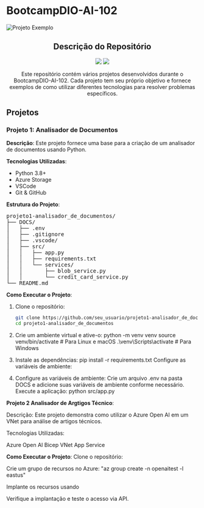 # BootcampDIO-AI-102

![Projeto Exemplo](https://miro.medium.com/v2/resize:fit:659/0*ROmT-rhiAteKkbRK.png)

<h2 align="center">Descrição do Repositório</h2>

<p align="center">
  <img src="https://img.shields.io/badge/vers%C3%A3o-1.0.0-blue" />
  <img src="https://img.shields.io/badge/licen%C3%A7a-MIT-green" />
</p>

<p align="center">
  Este repositório contém vários projetos desenvolvidos durante o BootcampDIO-AI-102. Cada projeto tem seu próprio objetivo e fornece exemplos de como utilizar diferentes tecnologias para resolver problemas específicos.
</p>

## Projetos

### Projeto 1: Analisador de Documentos

**Descrição**: Este projeto fornece uma base para a criação de um analisador de documentos usando Python.

**Tecnologias Utilizadas**:
- Python 3.8+
- Azure Storage
- VSCode
- Git & GitHub

**Estrutura do Projeto**:
<pre>
projeto1-analisador_de_documentos/
├── DOCS/
│   ├── .env
│   ├── .gitignore
│   ├── .vscode/
│   ├── src/
│   │   ├── app.py
│   │   ├── requirements.txt
│   │   └── services/
│   │       ├── blob_service.py
│   │       └── credit_card_service.py
└── README.md
</pre>

**Como Executar o Projeto**:
1. Clone o repositório:
   ```bash
   git clone https://github.com/seu_usuario/projeto1-analisador_de_documentos.git
   cd projeto1-analisador_de_documentos
2. Crie um ambiente virtual e ative-o:
    python -m venv venv
    source venv/bin/activate  # Para Linux e macOS
    .\venv\Scripts\activate   # Para Windows

3. Instale as dependências:
    pip install -r requirements.txt
    Configure as variáveis de ambiente:
4. Configure as variáveis de ambiente:
    Crie um arquivo .env na pasta DOCS e adicione suas variáveis de ambiente conforme necessário.
    Execute a aplicação:
    python src/app.py

**Projeto 2 Analisador de Argtigos Técnico**:

Descrição: Este projeto demonstra como utilizar o Azure Open AI em um VNet para análise de artigos técnicos.

Tecnologias Utilizadas:

Azure Open AI
Bicep
VNet
App Service

**Como Executar o Projeto**:
  Clone o repositório:
  
  Crie um grupo de recursos no Azure:
    "az group create -n openaitest -l eastus"
    
  Implante os recursos usando
  
  Verifique a implantação e teste o acesso via API.
  





